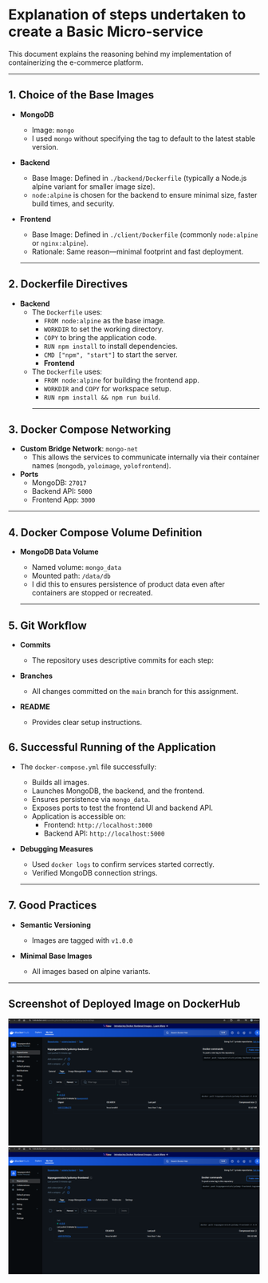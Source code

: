 # Explanation of steps undertaken to create a Basic Micro-service

This document explains the reasoning behind my implementation of containerizing the e-commerce platform.

---

## 1. Choice of the Base Images

- **MongoDB**
  - Image: `mongo`
  - I used `mongo` without specifying the tag to default to the latest stable version.

- **Backend**
  - Base Image: Defined in `./backend/Dockerfile` (typically a Node.js alpine variant for smaller image size).
  - `node:alpine` is chosen for the backend to ensure minimal size, faster build times, and security.

- **Frontend**
  - Base Image: Defined in `./client/Dockerfile` (commonly `node:alpine` or `nginx:alpine`).
  - Rationale: Same reason—minimal footprint and fast deployment.
  ---

## 2. Dockerfile Directives

- **Backend**
  - The `Dockerfile` uses:
    - `FROM node:alpine` as the base image.
    - `WORKDIR` to set the working directory.
    - `COPY` to bring the application code.
    - `RUN npm install` to install dependencies.
    - `CMD ["npm", "start"]` to start the server.
    - **Frontend**
  - The `Dockerfile` uses:
    - `FROM node:alpine` for building the frontend app.
    - `WORKDIR` and `COPY` for workspace setup.
    - `RUN npm install && npm run build`.
    ---

## 3. Docker Compose Networking

- **Custom Bridge Network**: `mongo-net`
  - This allows the services to communicate internally via their container names (`mongodb`, `yoloimage`, `yolofrontend`).
- **Ports**
  - MongoDB: `27017`
  - Backend API: `5000`
  - Frontend App: `3000`

 ---

## 4. Docker Compose Volume Definition

- **MongoDB Data Volume**
  - Named volume: `mongo_data`
  - Mounted path: `/data/db`
  - I did this to ensures persistence of product data even after containers are stopped or recreated. 

  ---

## 5. Git Workflow

- **Commits**
  - The repository uses descriptive commits for each step:
    
- **Branches**
  - All changes committed on the `main` branch for this assignment.

- **README**
  - Provides clear setup instructions.

## 6. Successful Running of the Application

- The `docker-compose.yml` file successfully:
  - Builds all images.
  - Launches MongoDB, the backend, and the frontend.
  - Ensures persistence via `mongo_data`.
  - Exposes ports to test the frontend UI and backend API.
  - Application is accessible on:
    - Frontend: `http://localhost:3000`
    - Backend API: `http://localhost:5000`

- **Debugging Measures**
  - Used `docker logs` to confirm services started correctly.
  - Verified MongoDB connection strings.

  ---

## 7. Good Practices

- **Semantic Versioning**
  - Images are tagged with `v1.0.0` 

- **Minimal Base Images**
  - All images based on alpine variants.

---
## Screenshot of Deployed Image on DockerHub
![alt text](backend-1.png) ![alt text](Frontend-1.png)
